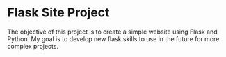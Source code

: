 # Flask Site Project

The objective of this project is to create a simple website using Flask and Python. My goal is to develop new flask skills to use in the future for more complex projects.